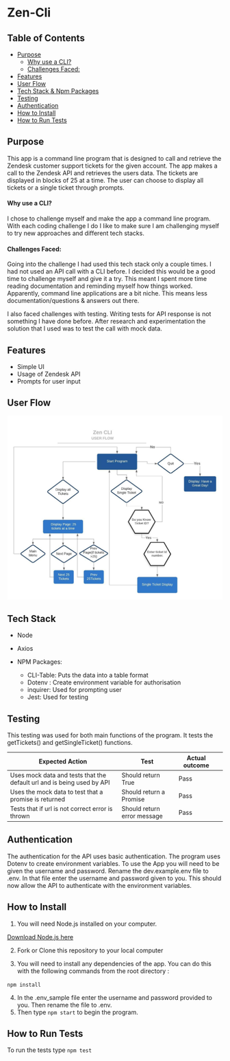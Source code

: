 # **Zen-Cli**
## Table of Contents
 * [Purpose](#purpose)
      - [Why use a CLI?](#why-use-a-cli-)
      - [Challenges Faced:](#challenges-faced-)
  * [Features](#features)
  * [User Flow](#user-flow)
  * [Tech Stack & Npm Packages](#tech-stack)
  * [Testing](#testing)
  * [Authentication](#authentication)
  * [How to Install](#how-to-install)
  * [How to Run Tests](#how-to-run-tests)



## Purpose

This app is a command line program that is designed to call and retrieve the Zendesk customer support tickets for the given account.  The app makes a call to the Zendesk API and retrieves the users data.  The tickets are displayed in blocks of 25 at a time.  The user can choose to display all tickets or a single ticket through prompts.

#### Why use a CLI?

I chose to challenge myself and make the app a command line program.  With each coding challenge I do I like to make sure I am challenging myself to try new approaches and different tech stacks.

#### Challenges Faced:

Going into the challenge I had used this tech stack only a couple times.  I had not used an API call with a CLI before. I decided this would be a good time to challenge myself and give it a try. This meant I spent more time reading documentation and reminding myself how things worked.  Apparently, command line applications are a bit niche.  This means less documentation/questions & answers out there.

I also faced challenges with testing.  Writing tests for API response is not something I have done before.  After research and experimentation the solution that I used was to test the call with mock data.

## Features

- Simple UI
- Usage of Zendesk API
- Prompts for user input



## User Flow

![User Flow](/images/user_flow.jpeg)

## Tech Stack

- Node

- Axios
- NPM Packages: 
  - CLI-Table: Puts the data into a table format
  - Dotenv : Create environment variable for authorisation
  - inquirer: Used for prompting user 
  - Jest: Used for testing



## Testing

This testing was used for both main functions of the program.  It tests the getTickets() and getSingleTicket() functions.

| Expected Action                                              | Test                        | Actual outcome |      |
| ------------------------------------------------------------ | --------------------------- | -------------- | ---- |
| Uses mock data and tests that the default url and  is being used by API | Should return True          | Pass           |      |
| Uses the mock data to test that a promise is returned        | Should return a Promise     | Pass           |      |
| Tests that if url is not correct error is thrown             | Should return error message | Pass           |      |



## Authentication

The authentication for the API uses basic authentication. The program uses Dotenv to create environment variables. To use the App you will need to be given the username and password.  Rename the dev.example.env file to .env.  In that file enter the username and password given to you.  This should now allow the API to authenticate with the environment variables.

## How to Install

1. You will need Node.js installed on your computer.

[Download Node.js here](https://nodejs.org/en/download/)

2. Fork or Clone this repository to your local computer

3.  You will need to install any dependencies of the app.  You can do this with the following commands from the root directory :

`npm install`

4. In the .env_sample file enter the username and password provided to you.  Then rename the file to .env.
5. Then type `npm start` to begin the program.

## How to Run Tests

To run the tests type `npm test`